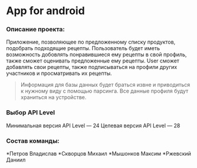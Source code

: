 # Аpp for android
### Описание проекта:
  Приложение, позволяющее по предложенному списку продуктов, подобрать подходящие рецепты.
  Пользователь будет иметь возможность добовлять понравившиеся ему рецепты в свой профиль, также сможет оценивать предложенные ему рецепты. User сможет добавлять свои рецепты, также подписываться на профили других участников и просматривать их рецепты.
  >Информация для базы данных будет браться извне и приводиться к нужному виду с помощью парсинга. Все данные профиля будут храниться на устройстве.
  
### Выбор API Level
Минимальная версия API Level — 24
Целевая версия API Level — 28

### Состав команды:
*Петров Владислав 
*Скворцов Михаил
*Мышонков Максим
*Ржевский Даниил
